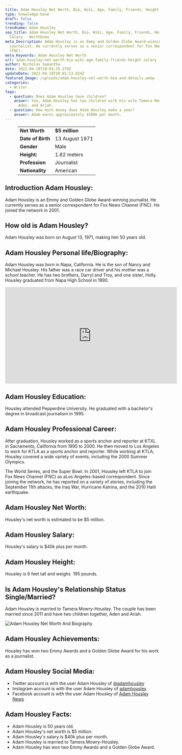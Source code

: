 ```yaml
---
title: Adam Housley Net Worth, Bio, Wiki, Age, Family, Friends, Height & Salary
type: knowledge-base
draft: false
trending: false
trendname: Adam Housley
seo_title: Adam Housley Net Worth, Bio, Wiki, Age, Family, Friends, Height &
  Salary - Worthknow
meta_Description: Adam Housley is an Emmy and Golden Globe Award-winning
  journalist. He currently serves as a senior correspondent for Fox News Channel
  (FNC).
meta_Keywords: Adam Housley Net Worth
url: adam-housley-net-worth-bio-wiki-age-family-friends-height-salary
author: Nicholas Samantha
date: 2022-04-18T10:01:15.279Z
updateDate: 2022-04-18T10:01:13.824Z
featured_Image: /uploads/adam-housley-net-worth-bio-and-details.webp
categories:
  - Writer
faqs:
  - question: Does Adam Housley have children?
    answer: Yes, Adam Housley has two children with his wife Tamera Mowry-Housley,
      Aden, and Ariah.
  - question: How much money does Adam Housley make a year?
    answer: Adam earns approximately $500k per month.
---
```

<figure class="wp-block-table is-style-stripes">
  <table>
    <tbody>
      <tr>
        <td>
          <strong>Net Worth</strong>
        </td>
        <td>
          <strong>$5 million</strong>
        </td>
      </tr>
      <tr>
        <td>
          <strong>Date of Birth</strong>
        </td>
        <td>13 August 1971</td>
      </tr>
      <tr>
        <td>
          <strong>Gender</strong>
        </td>
        <td>Male</td>
      </tr>
      <tr>
        <td>
          <strong>Height:</strong>
        </td>
        <td>1.82 meters</td>
      </tr>
      <tr>
        <td>
          <strong>Profession</strong>
        </td>
        <td>Journalist</td>
      </tr>
      <tr>
        <td>
          <strong>Nationality</strong>
        </td>
        <td>American</td>
      </tr>
    </tbody>
  </table>
</figure>

## **Introduction Adam Housley:**

Adam Housley is an Emmy and Golden Globe Award-winning journalist. He currently serves as a senior correspondent for Fox News Channel (FNC). He joined the network in 2001.

## **How old is Adam Housley?**

Adam Housley was born on August 13, 1971, making him 50 years old.

## **Adam Housley Personal life/Biography:**

Adam Housley was born in Napa, California. He is the son of Nancy and Michael Housley. His father was a race car driver and his mother was a school teacher. He has two brothers, Darryl and Troy, and one sister, Holly. Housley graduated from Napa High School in 1990.

<iframe width="560" height="315" src="https://www.youtube.com/embed/6jO-VzDUbDo" title="YouTube video player" frameborder="0" allow="accelerometer; autoplay; clipboard-write; encrypted-media; gyroscope; picture-in-picture" allowfullscreen></iframe>

## **Adam Housley Education:**

Housley attended Pepperdine University. He graduated with a bachelor's degree in broadcast journalism in 1995.

## **Adam Housley Professional Career:**

After graduation, Housley worked as a sports anchor and reporter at KTXL in Sacramento, California from 1995 to 2000. He then moved to Los Angeles to work for KTLA as a sports anchor and reporter. While working at KTLA, Housley covered a wide variety of events, including the 2000 Summer Olympics.

The World Series, and the Super Bowl. In 2001, Housley left KTLA to join Fox News Channel (FNC) as aLos Angeles-based correspondent. Since joining the network, he has reported on a variety of stories, including the September 11th attacks, the Iraq War, Hurricane Katrina, and the 2010 Haiti earthquake.

## **Adam Housley Net Worth:**

Housley's net worth is estimated to be $5 million.

## **Adam Housley Salary:**

Housley's salary is $40k plus per month.

## **Adam Housley Height:**

Housley is 6 feet tall and weighs  195 pounds.

## **Is Adam Housley's Relationship Status Single/Married?**

Adam Housley is married to Tamera Mowry-Housley. The couple has been married since 2011 and have two children together, Aden and Ariah.

![Adam Housley Net Worth And Biography](/uploads/adam-housley-net-worth.webp)

## **Adam Housley Achievements:**

Housley has won two Emmy Awards and a Golden Globe Award for his work as a journalist.

## **Adam Housley Social Media:**

* Twitter account is with the user Adam Housley of  <a href="https://twitter.com/adamhousley" target="_blank" rel="nofollow" rel="noopener">@adamhousley</a>
* Instagram account is with the user Adam Housley of  <a href="https://www.instagram.com/adamhousley/" target="_blank" rel="nofollow" rel="noopener">adamhousley</a>
* Facebook account is with the user Adam Housley of  <a href="https://web.facebook.com/adamnews" target="_blank" rel="nofollow" rel="noopener">Adam Housley News </a>

## **Adam Housley Facts:**

* Adam Housley is 50 years old.
* Adam Housley's net worth is $5 million.
* Adam Housley's salary is $40k plus per month.
* Adam Housley is married to Tamera Mowry-Housley.
* Adam Housley has won two Emmy Awards and a Golden Globe Award.